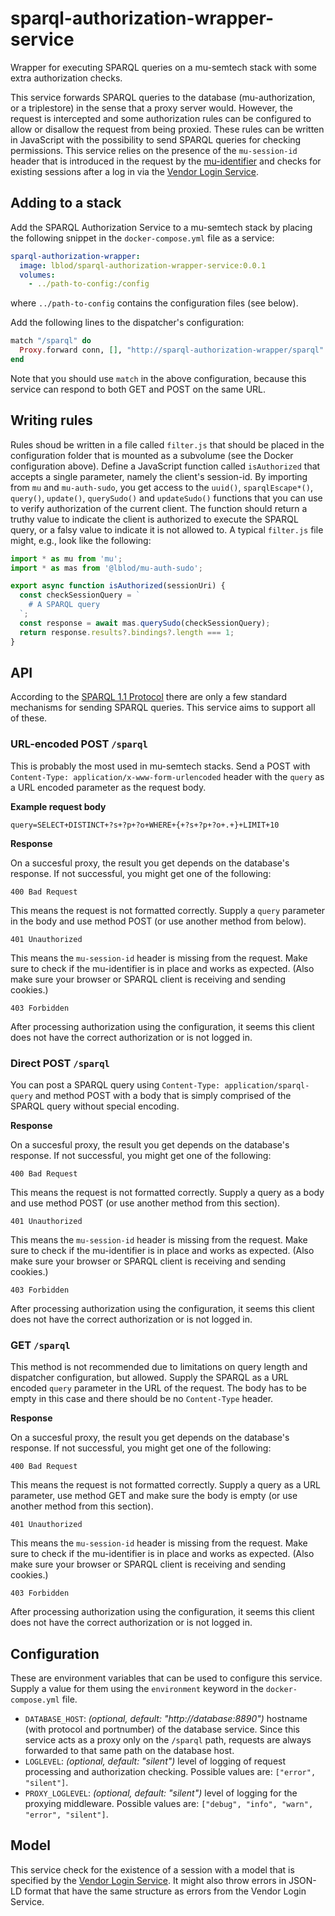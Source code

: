 # sparql-authorization-wrapper-service

Wrapper for executing SPARQL queries on a mu-semtech stack with some extra
authorization checks.

This service forwards SPARQL queries to the database (mu-authorization, or a
triplestore) in the sense that a proxy server would. However, the request is
intercepted and some authorization rules can be configured to allow or disallow
the request from being proxied. These rules can be written in JavaScript with
the possibility to send SPARQL queries for checking permissions. This service
relies on the presence of the `mu-session-id` header that is introduced in the
request by the [mu-identifier](https://github.com/mu-semtech/mu-identifier) and
checks for existing sessions after a log in via the [Vendor Login
Service](https://github.com/lblod/vendor-login-service).

## Adding to a stack

Add the SPARQL Authorization Service to a mu-semtech stack by placing the
following snippet in the `docker-compose.yml` file as a service:

```yaml
sparql-authorization-wrapper:
  image: lblod/sparql-authorization-wrapper-service:0.0.1
  volumes:
    - ../path-to-config:/config
```

where `../path-to-config` contains the configuration files (see below).

Add the following lines to the dispatcher's configuration:

```elixir
match "/sparql" do
  Proxy.forward conn, [], "http://sparql-authorization-wrapper/sparql"
end
```

Note that you should use `match` in the above configuration, because this
service can respond to both GET and POST on the same URL.

## Writing rules

Rules shoud be written in a file called `filter.js` that should be placed in
the configuration folder that is mounted as a subvolume (see the Docker
configuration above). Define a JavaScript function called `isAuthorized` that
accepts a single parameter, namely the client's session-id. By importing from
`mu` and `mu-auth-sudo`, you get access to the `uuid()`, `sparqlEscape*()`,
`query()`, `update()`, `querySudo()` and `updateSudo()` functions that you can
use to verify authorization of the current client. The function should return a
truthy value to indicate the client is authorized to execute the SPARQL query,
or a falsy value to indicate it is not allowed to. A typical `filter.js` file
might, e.g., look like the following:

```javascript
import * as mu from 'mu';
import * as mas from '@lblod/mu-auth-sudo';

export async function isAuthorized(sessionUri) {
  const checkSessionQuery = `
    # A SPARQL query
  `;
  const response = await mas.querySudo(checkSessionQuery);
  return response.results?.bindings?.length === 1;
}
```

## API

According to the [SPARQL 1.1
Protocol](https://www.w3.org/TR/sparql11-protocol/#query-operation) there are
only a few standard mechanisms for sending SPARQL queries. This service aims to
support all of these.

### URL-encoded POST `/sparql`

This is probably the most used in mu-semtech stacks. Send a POST with
`Content-Type: application/x-www-form-urlencoded` header with the `query` as a
URL encoded parameter as the request body.

**Example request body**

```
query=SELECT+DISTINCT+?s+?p+?o+WHERE+{+?s+?p+?o+.+}+LIMIT+10
```

**Response**

On a succesful proxy, the result you get depends on the database's response. If
not successful, you might get one of the following:

`400 Bad Request`

This means the request is not formatted correctly. Supply a `query` parameter
in the body and use method POST (or use another method from below).

`401 Unauthorized`

This means the `mu-session-id` header is missing from the request. Make sure to
check if the mu-identifier is in place and works as expected. (Also make sure
your browser or SPARQL client is receiving and sending cookies.)

`403 Forbidden`

After processing authorization using the configuration, it seems this client
does not have the correct authorization or is not logged in.


### Direct POST `/sparql`

You can post a SPARQL query using `Content-Type: application/sparql-query` and
method POST with a body that is simply comprised of the SPARQL query without
special encoding.

**Response**

On a succesful proxy, the result you get depends on the database's response. If
not successful, you might get one of the following:

`400 Bad Request`

This means the request is not formatted correctly. Supply a query as a body and
use method POST (or use another method from this section).

`401 Unauthorized`

This means the `mu-session-id` header is missing from the request. Make sure to
check if the mu-identifier is in place and works as expected. (Also make sure
your browser or SPARQL client is receiving and sending cookies.)

`403 Forbidden`

After processing authorization using the configuration, it seems this client
does not have the correct authorization or is not logged in.

### GET `/sparql`

This method is not recommended due to limitations on query length and
dispatcher configuration, but allowed. Supply the SPARQL as a URL encoded
`query` parameter in the URL of the request. The body has to be empty in this
case and there should be no `Content-Type` header.

**Response**

On a succesful proxy, the result you get depends on the database's response. If
not successful, you might get one of the following:

`400 Bad Request`

This means the request is not formatted correctly. Supply a query as a URL
parameter, use method GET and make sure the body is empty (or use another
method from this section).

`401 Unauthorized`

This means the `mu-session-id` header is missing from the request. Make sure to
check if the mu-identifier is in place and works as expected. (Also make sure
your browser or SPARQL client is receiving and sending cookies.)

`403 Forbidden`

After processing authorization using the configuration, it seems this client
does not have the correct authorization or is not logged in.

## Configuration

These are environment variables that can be used to configure this service.
Supply a value for them using the `environment` keyword in the
`docker-compose.yml` file.

* `DATABASE_HOST`: *(optional, default: "http://database:8890")* hostname (with
  protocol and portnumber) of the database service. Since this service acts as
  a proxy only on the `/sparql` path, requests are always forwarded to that
  same path on the database host.
* `LOGLEVEL`: *(optional, default: "silent")* level of logging of request
  processing and authorization checking. Possible values are: `["error",
  "silent"]`.
* `PROXY_LOGLEVEL`: *(optional, default: "silent")* level of logging for the
  proxying middleware. Possible values are: `["debug", "info", "warn", "error",
  "silent"]`.

## Model

This service check for the existence of a session with a model that is
specified by the [Vendor Login
Service](https://github.com/lblod/vendor-login-service). It might also throw
errors in JSON-LD format that have the same structure as errors from the Vendor
Login Service.
